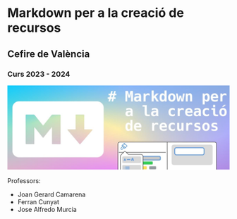 # Markdown per a la creació de recursos
## Cefire de València
### Curs 2023 - 2024

![Markdown per a la la creació de recursos](./img/mark_val.jpg)

Professors:

  - Joan Gerard Camarena
  - Ferran Cunyat
  - Jose Alfredo Murcia

